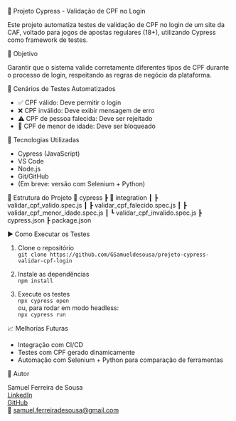 🧪 Projeto Cypress - Validação de CPF no Login

Este projeto automatiza testes de validação de CPF no login de um site da CAF, voltado para jogos de apostas regulares (18+), utilizando Cypress como framework de testes.

🎯 Objetivo

Garantir que o sistema valide corretamente diferentes tipos de CPF durante o processo de login, respeitando as regras de negócio da plataforma.

📌 Cenários de Testes Automatizados

- ✅ CPF válido: Deve permitir o login
- ❌ CPF inválido: Deve exibir mensagem de erro
- ⚠️ CPF de pessoa falecida: Deve ser rejeitado
- 🚫 CPF de menor de idade: Deve ser bloqueado

🚀 Tecnologias Utilizadas

- Cypress (JavaScript)
- VS Code
- Node.js
- Git/GitHub
- (Em breve: versão com Selenium + Python)

📂 Estrutura do Projeto
📁 cypress
┣ 📂 integration
┃ ┣ validar_cpf_valido.spec.js
┃ ┣ validar_cpf_falecido.spec.js
┃ ┣ validar_cpf_menor_idade.spec.js
┃ ┗ validar_cpf_invalido.spec.js
┣ cypress.json
┣ package.json


▶️ Como Executar os Testes

1. Clone o repositório  
   `git clone https://github.com/GSamueldesousa/projeto-cypress-validar-cpf-login`

2. Instale as dependências  
   `npm install`

3. Execute os testes  
   `npx cypress open`  
   ou, para rodar em modo headless:  
   `npx cypress run`

📈 Melhorias Futuras

- Integração com CI/CD
- Testes com CPF gerado dinamicamente
- Automação com Selenium + Python para comparação de ferramentas

👤 Autor

Samuel Ferreira de Sousa  
[LinkedIn](https://www.linkedin.com/in/samuelferreiradesousa/)  
[GitHub](https://github.com/GSamueldesousa)  
📧 samuel.ferreiradesousa@gmail.com

